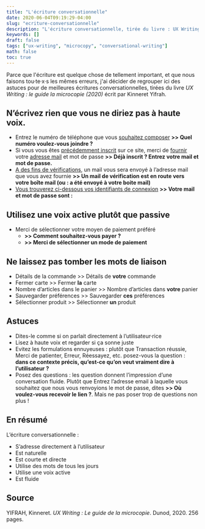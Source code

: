 ```yaml
---
title: "L'écriture conversationnelle"
date: 2020-06-04T09:19:29-04:00
slug: "ecriture-conversationnelle"
description: "L'écriture conversationnelle, tirée du livre : UX Writing par Kinneret Yifrah (2020)"
keywords: []
draft: false
tags: ["ux-writing", "microcopy", "conversational-writing"]
math: false
toc: true
---
```


Parce que l'écriture est quelque chose de tellement important, et que nous faisons tou·te·x·s les mêmes erreurs, j'ai décider de regrouper ici des astuces pour de meilleures écritures conversationnelles, tirées du livre *UX Writing : le guide la microcopie (2020)* écrit par Kinneret Yifrah.  

## N’écrivez rien que vous ne diriez pas à haute voix.
* Entrez le numéro de téléphone que vous <ins>souhaitez composer</ins> **>> Quel numéro voulez-vous joindre ?**
* Si vous vous êtes <ins>précédemment inscrit</ins> sur ce site, merci de <ins>fournir</ins> votre <ins>adresse mail</ins> et mot de passe **>> Déjà inscrit ? Entrez votre mail et mot de passe.**
* <ins>A des fins de vérifications</ins>, un mail vous sera envoyé à l’adresse mail que vous avez fournie **>> Un mail de vérification est en route vers votre boîte mail (ou : a été envoyé à votre boite mail)**
* <ins>Vous trouverez ci-dessous vos identifiants de connexion</ins> **>> Votre mail et mot de passe sont :**

## Utilisez une voix active plutôt que passive
* Merci de sélectionner votre moyen de paiement préféré
    * **>> Comment souhaitez-vous payer ?**
    * **>> Merci de sélectionner un mode de paiement**

##  Ne laissez pas tomber les mots de liaison
* Détails de la commande >> Détails de **votre** commande
* Fermer carte >> Fermer **la** carte
* Nombre d’articles dans le panier >> Nombre d’articles dans **votre** panier
* Sauvegarder préférences >> Sauvegarder **ces** préférences
* Sélectionner produit >> Sélectionner **un** produit

## Astuces
* Dites-le comme si on parlait directement à l’utilisateur·rice
* Lisez à haute voix et regarder si ça sonne juste
* Evitez les formulations ennuyeuses : plutôt que Transaction réussie, Merci de patienter, Erreur, Réessayez, etc. posez-vous la question : **dans ce contexte précis, qu’est-ce qu’on veut vraiment dire à l’utilisateur ?**
* Posez des questions : les question donnent l’impression d’une conversation fluide. Plutôt que Entrez l’adresse email à laquelle vous souhaitez que nous vous renvoyions le mot de passe, dites **>> Où voulez-vous recevoir le lien ?**. Mais ne pas poser trop de questions non plus !

## En résumé
L’écriture conversationnelle :
* S’adresse directement à l’utilisateur
* Est naturelle
* Est courte et directe
* Utilise des mots de tous les jours
* Utilise une voix active
* Est fluide

## Source
YIFRAH, Kinneret. *UX Writing : Le guide de la microcopie*. Dunod, 2020. 256 pages.